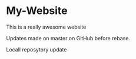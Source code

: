 # My-Website

This is a really awesome website

Updates made on master on GitHub before rebase.

Locall reposytory update